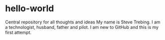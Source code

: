 # hello-world
Central repository for all thoughts and ideas
My name is Steve Trebing.  I am a technologist, husband, father and pilot.
I am new to GitHub and this is my first attempt.
